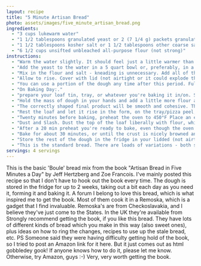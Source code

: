 ```yaml
---
layout: recipe
title: "5 Minute Artisan Bread"
photo: assets/images/five_minute_artisan_bread.png
ingredients:
  - "3 cups lukewarm water"
  - "1 1/2 tablespoons granulated yeast or 2 (7 1/4 g) packets granulated yeast"
  - "1 1/2 tablespoons kosher salt or 1 1/2 tablespoons other coarse salt"
  - "6 1/2 cups unsifted unbleached all-purpose flour (not strong)"
instructions:
  - "Warm the water slightly. It should feel just a little warmer than body temperature. Warm water will rise the dough to the right point for storage in about 2 hours. With cold water it will need 3-4 hours."
  - "Add the yeast to the water in a 5 quart bowl or, preferably, in a resealable, lidded (not airtight) plastic food container or food-grade bucket. Don't worry about getting it all to dissolve."
  - "Mix in the flour and salt - kneading is unnecessary. Add all of the flour at once, measuring it in with dry-ingredient measuring cups, by gently scooping up the flour, then sweeping the top level with a knife or spatula. Don't press down into the flour as you scoop or you'll throw off the measurement. Mix with a wooden spoon, a high-capacity food processor (14 cups or larger) fitted with the dough attachment, or a heavy duty stand mixer fitted with the dough hook until the mixture is uniform. If you're hand mixing and it becomes too difficult to incorporate all the flour with the spoon, you can reach into your mixing vessel with very wet hands and press the mixture together. Don't knead, it isn't necessary. You're finished when everything is uniformly moist, without dry patches. It takes a few minutes, and will yield a dough that is wet and loose enough to conform to the shape of its container."
  - "Allow to rise. Cover with lid (not airtight or it could explode the lid off). Allow the mixture to rise at room temperature until it begins to collapse (or at least flattens on the top), approx 2 hours, depending on room temperature, and initial water temperature Longer rising times, up to 5 hours, won't harm the result."
  - "You can use a portion of the dough any time after this period. Fully refrigerated dough is less sticky and easier to work with than dough at room temperature."
  - "On Baking Day:."
  - "prepare your loaf tin, tray, or whatever you're baking it in/on. Sprinkle the surface of your refrigerated dough with four. Pull up and cut of a grapefruit-size piece of dough (c 1 lb), using a serrated knife."
  - "Hold the mass of dough in your hands and add a little more flour as needed so it won't stick to your hands. Gently stretch the surface of the dough around to the bottom on all 4 sides, rotating the ball a quarter-turn as you go. Most of the dusting flour will fall off - that's fine, it isn't meant to be incorporated. The bottom of the loaf may appear to be a collection of bunched ends, but it will sort itself out during resting and baking."
  - "The correctly shaped final product will be smooth and cohesive. The entire process should take no more than 30 - 60 seconds."
  - "Rest the loaf and let it rise in the form, on the tray/pizza peel, for about 40 minutes Depending on the age of the dough, you may not see much rise during this period. That's fine, more rising will occur during baking."
  - "Twenty minutes before baking, preheat the oven to 450°F Place an empty broiler tray for holding water on any other shelf that won't interfere with the rising bread."
  - "Dust and Slash. Dust the top of the loaf liberally with flour, which will allow the slashing knife to pass without sticking. Slash a quarter inch deep cross, diagonal lines, or tic-tac-toe pattern on top using a serrated knife."
  - "After a 20 min preheat you're ready to bake, even though the oven thermometer won't be at full temperature yet. Put your loaf in the oven. Pour about 1 cup of hot water (from the tap) into the broiler tray and close the oven to trap the steam."
  - "Bake for about 30 minutes, or until the crust is nicely browned and firm to the touch."
  - "Store the rest of the dough in the fridge in your lidded (not airtight) container and use it over the next 14 days. The flavour and texture improves, becoming like sourdough. Even 24 hours of storage improves the flavour."
  - "This is the standard bread. There are loads of variations - both savory and sweet - in the book."
servings: 4 servings
---
```


This is the basic 'Boule' bread mix from the book "Artisan Bread in Five Minutes a Day" by Jeff Hertzberg and Zoe Francois. I've mainly posted this recipe so that I don't have to hook out the book every time. The dough is stored in the fridge for up to 2 weeks, taking out a bit each day as you need it, forming it and baking it. A forum I belong to love this bread, which is what inspired me to get the book. Most of them cook it in a Remoska, which is a gadget that I find invaluable. Remoska's are from Checkoslavakia, and I believe they've just come to the States. In the UK they're available from
Strongly recommend getting the book, if you like this bread. They have lots of different kinds of bread which you make in this way (also sweet ones), plus ideas on how to ring the changes, recipes to use up the stale bread, etc. PS Someone said they were having difficulty getting hold of the book, so I tried to post an Amazon link for it here. But it just comes out as html gobbledey gook! If anyone knows how to do it, please let me know. Otherwise, try Amazon, guys :-) Very, very worth getting the book.
